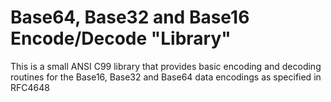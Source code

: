 # Base64, Base32 and Base16 Encode/Decode "Library"

This is a small ANSI C99 library that provides basic encoding and decoding
routines for the Base16, Base32 and Base64 data encodings as
specified in RFC4648
